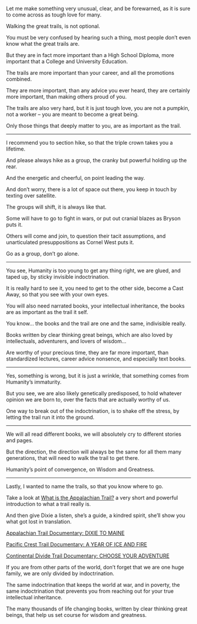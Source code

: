 Let me make something very unusual, clear,
and be forewarned, as it is sure to come across as tough love for many.

Walking the great trails,
is not optional.

You must be very confused by hearing such a thing,
most people don’t even know what the great trails are.

But they are in fact more important than a High School Diploma,
more important that a College and University Education.

The trails are more important than your career,
and all the promotions combined.

They are more important, than any advice you ever heard,
they are certainly more important, than making others proud of you.

The trails are also very hard, but it is just tough love,
you are not a pumpkin, not a worker – you are meant to become a great being.

Only those things that deeply matter to you,
are as important as the trail.

---

I recommend you to section hike,
so that the triple crown takes you a lifetime.

And please always hike as a group,
the cranky but powerful holding up the rear.

And the energetic and cheerful,
on point leading the way.

And don’t worry, there is a lot of space out there,
you keep in touch by texting over satellite.

The groups will shift,
it is always like that.

Some will have to go to fight in wars,
or put out cranial blazes as Bryson puts it.

Others will come and join, to question their tacit assumptions,
and unarticulated presuppositions as Cornel West puts it.

Go as a group,
don’t go alone.

---

You see, Humanity is too young to get any thing right,
we are glued, and taped up, by sticky invisible indoctrination.

It is really hard to see it, you need to get to the other side,
become a Cast Away, so that you see with your own eyes.

You will also need narrated books, your intellectual inheritance,
the books are as important as the trail it self.

You know...
the books and the trail are one and the same, indivisible really.

Books written by clear thinking great beings,
which are also loved by intellectuals, adventurers, and lovers of wisdom…

Are worthy of your precious time, they are far more important,
than standardized lectures, career advice nonsence, and especially text books.

---

Yes, something is wrong, but it is just a wrinkle,
that something comes from Humanity’s immaturity.

But you see, we are also likely genetically predisposed,
to hold whatever opinion we are born to, over the facts that are actually worthy of us.

One way to break out of the indoctrination,
is to shake off the stress, by letting the trail run it into the ground.

---

We will all read different books,
we will absolutely cry to different stories and pages.

But the direction, the direction will always be the same for all them many generations,
that will need to walk the trail to get there.

Humanity’s point of convergence,
on Wisdom and Greatness.

---

Lastly, I wanted to name the trails,
so that you know where to go.

Take a look at [What is the Appalachian Trail?](https://www.youtube.com/watch?v=hPSvdKTEZug)
a very short and powerful introduction to what a trail really is.

And then give Dixie a listen,
she’s a guide, a kindred spirit, she’ll show you what got lost in translation.

[Appalachian Trail Documentary: DIXIE TO MAINE](https://www.youtube.com/watch?v=EzXP5PjRHjM)

[Pacific Crest Trail Documentary: A YEAR OF ICE AND FIRE](https://www.youtube.com/watch?v=V4D4TcgppD8)

[Continental Divide Trail Documentary: CHOOSE YOUR ADVENTURE](https://www.youtube.com/watch?v=1ewQvcGhQAA)

If you are from other parts of the world, don’t forget that we are one huge family,
we are only divided by indoctrination.

The same indoctrination that keeps the world at war, and in poverty,
the same indoctrination that prevents you from reaching out for your true intellectual inheritance.

The many thousands of life changing books,
written by clear thinking great beings, that help us set course for wisdom and greatness.
